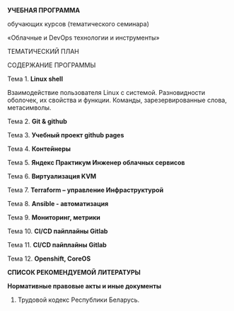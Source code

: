 **УЧЕБНАЯ ПРОГРАММА**

обучающих курсов (тематического семинара)

«Облачные и DevOps технологии и инструменты»

ТЕМАТИЧЕСКИЙ ПЛАН

СОДЕРЖАНИЕ ПРОГРАММЫ

Тема 1. **Linux shell**

Взаимодействие пользователя Linux с системой. Разновидности оболочек, их свойства и функции. Команды, зарезервированные слова, метасимволы.

Тема 2. **Git & github**

Тема 3. **Учебный проект github pages**

Тема 4. **Контейнеры**

Тема 5. **Яндекс Практикум Инженер облачных сервисов**

Тема 6. **Виртуализация KVM**

Тема 7. **Terraform – управление Инфраструктурой**

Тема 8. **Ansible - автоматизация**

Тема 9. **Мониторинг, метрики**

Тема 10. **CI/CD пайплайны Gitlab** 

Тема 11. **CI/CD пайплайны Gitlab**

Тема 12. **Openshift, CoreOS**



**СПИСОК РЕКОМЕНДУЕМОЙ ЛИТЕРАТУРЫ**

**Нормативные правовые акты и иные документы**

1. Трудовой кодекс Республики Беларусь.

